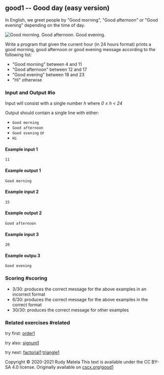 good1 -- Good day (easy version)
--------------------------------

In English, we greet people by
"Good morning",
"Good afternoon" or
"Good evening"
depending on the time of day.

![Good morning.  Good afternoon.  Good evening.](/good.svg)

Write a program that given the current hour (in 24 hours format)
prints a good morning, good afternoon or good evening message
according to the following list:

* "Good morning"   between  4 and 11
* "Good afternoon" between 12 and 17
* "Good evening"   between 18 and 23
* "Hi"             otherwise

### Input and Output  #io

Input will consist with a single number _h_ where _0 ≤ h < 24_

Output should contain a single line with either:

* `Good morning`
* `Good afternoon`
* `Good evening` or
* `Hi`

#### Example input 1

	11

#### Example output 1

	Good morning

#### Example input 2

	15

#### Example output 2

	Good afternoon

#### Example input 3

	20

#### Example outpu 3

	Good evening

### Scoring  #scoring

*  3/30: produces the correct message for the above examples in an incorrect format
*  6/30: produces the correct message for the above examples in the correct format
* 30/30: produces the correct message for other examples


### Related exercises  #related

try first: [order1](/order1)

try also: [signum1](/signum1)

try next: [factorial1](/factorial1) [triangle1](/triangle1)


Copyright © 2020-2021  Rudy Matela
This text is available under the CC BY-SA 4.0 license.
Originally available on [cscx.org](https://cscx.org)/[good1](https://cscx.org/good1)
